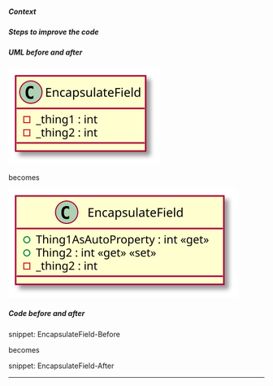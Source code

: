 
##### Context

##### Steps to improve the code

##### UML before and after

![EncapsulateField - Before](uml/Before/Encapsulate/EncapsulateField.svg?raw=true)

becomes

![EncapsulateField - After](uml/After/Encapsulate/EncapsulateField.svg?raw=true)

##### Code before and after

snippet: EncapsulateField-Before

becomes

snippet: EncapsulateField-After

-----

